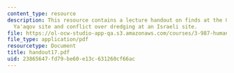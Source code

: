```yaml
---
content_type: resource
description: This resource contains a lecture handout on finds at the Gesher Benot
  Ya'aqov site and conflict over dredging at an Israeli site.
file: https://ol-ocw-studio-app-qa.s3.amazonaws.com/courses/3-987-human-origins-and-evolution-spring-2006/23865647fd79be60e13c631260cf66ac_handout17.pdf
file_type: application/pdf
resourcetype: Document
title: handout17.pdf
uid: 23865647-fd79-be60-e13c-631260cf66ac
---
```

